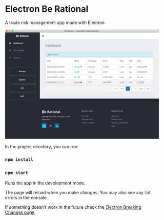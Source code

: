 
# Electron Be Rational

A trade risk management app made with Electron.

![](/renderer/images/berational.png)

In the project directory, you can run:

### `npm install`
### `npm start`

Runs the app in the development mode.

The page will reload when you make changes.
You may also see any lint errors in the console.

If something doesn't work in the future check the [Electron Breaking Changes page](https://github.com/electron/electron/blob/master/docs/api/breaking-changes.md).
